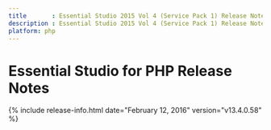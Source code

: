 ```yaml
---
title       : Essential Studio 2015 Vol 4 (Service Pack 1) Release Notes
description : Essential Studio 2015 Vol 4 (Service Pack 1) Release Notes
platform: php
---
```


# Essential Studio for PHP Release Notes

{% include release-info.html date="February 12, 2016" version="v13.4.0.58" %}





